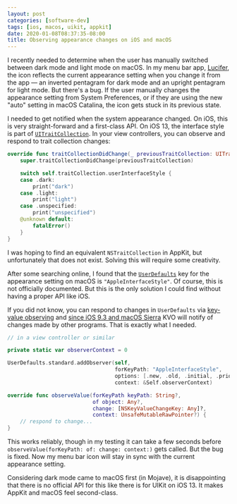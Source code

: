```yaml
---
layout: post
categories: [software-dev]
tags: [ios, macos, uikit, appkit]
date: 2020-01-08T08:37:35-08:00
title: Observing appearance changes on iOS and macOS
---
```


I recently needed to determine when the user has manually switched between dark mode and light mode on macOS. In my menu bar app, [Lucifer](https://www.hexedbits.com/lucifer/), the icon reflects the current appearance setting when you change it from the app &mdash; an inverted pentagram for dark mode and an upright pentagram for light mode. But there's a bug. If the user manually changes the appearance setting from System Preferences, or if they are using the new "auto" setting in macOS Catalina, the icon gets stuck in its previous state.

<!--excerpt-->

I needed to get notified when the system appearance changed. On iOS, this is very straight-forward and a first-class API. On iOS 13, the interface style is part of [`UITraitCollection`](https://developer.apple.com/documentation/uikit/uitraitcollection). In your view controllers, you can observe and respond to trait collection changes:

```swift
override func traitCollectionDidChange(_ previousTraitCollection: UITraitCollection?) {
    super.traitCollectionDidChange(previousTraitCollection)

    switch self.traitCollection.userInterfaceStyle {
    case .dark:
        print("dark")
    case .light:
        print("light")
    case .unspecified:
        print("unspecified")
    @unknown default:
        fatalError()
    }
}
```

I was hoping to find an equivalent `NSTraitCollection` in AppKit, but unfortunately that does not exist. Solving this will require some creativity.

After some searching online, I found that the [`UserDefaults`](https://developer.apple.com/documentation/foundation/userdefaults) key for the appearance setting on macOS is `"AppleInterfaceStyle"`. Of course, this is not officially documented. But this is the only solution I could find without having a proper API like iOS.

If you did not know, you can respond to changes in `UserDefaults` via [key-value observing](https://developer.apple.com/library/archive/documentation/Cocoa/Conceptual/KeyValueObserving/KeyValueObserving.html) and [since iOS 9.3 and macOS Sierra](http://dscoder.com/defaults.html) KVO will notify of changes made by other programs. That is exactly what I needed.

```swift
// in a view controller or similar

private static var observerContext = 0

UserDefaults.standard.addObserver(self,
                                  forKeyPath: "AppleInterfaceStyle",
                                  options: [.new, .old, .initial, .prior],
                                  context: &Self.observerContext)

override func observeValue(forKeyPath keyPath: String?,
                           of object: Any?,
                           change: [NSKeyValueChangeKey: Any]?,
                           context: UnsafeMutableRawPointer?) {
    // respond to change...
}
```

This works reliably, though in my testing it can take a few seconds before `observeValue(forKeyPath: of: change: context:)` gets called. But the bug is fixed. Now my menu bar icon will stay in sync with the current appearance setting.

Considering dark mode came to macOS first (in Mojave), it is disappointing that there is no official API for this like there is for UIKit on iOS 13. It makes AppKit and macOS feel second-class.






















